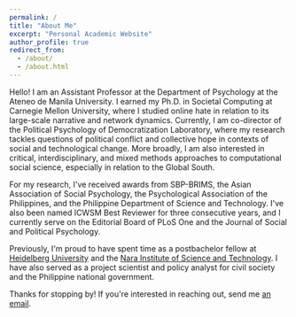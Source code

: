 ```yaml
---
permalink: /
title: "About Me"
excerpt: "Personal Academic Website"
author_profile: true
redirect_from: 
  - /about/
  - /about.html
---
```


Hello! I am an Assistant Professor at the Department of Psychology at the Ateneo de Manila University. I earned my Ph.D. in Societal Computing at Carnegie Mellon University, where I studied online hate in relation to its large-scale narrative and network dynamics. Currently, I am co-director of the Political Psychology of Democratization Laboratory, where my research tackles questions of political conflict and collective hope in contexts of social and technological change. More broadly, I am also interested in critical, interdisciplinary, and mixed methods approaches to computational social science, especially in relation to the Global South.

For my research, I've received awards from SBP-BRIMS, the Asian Association of Social Psychology, the Psychological Association of the Philippines, and the Philippine Department of Science and Technology. I've also been named ICWSM Best Reviewer for three consecutive years, and I currently serve on the Editorial Board of PLoS One and the Journal of Social and Political Psychology.

Previously, I'm proud to have spent time as a postbachelor fellow at <a href = "https://www.cl.uni-heidelberg.de/statnlpgroup/members/" target = "_blank">Heidelberg University</a> and the <a href = "https://isw3.naist.jp/Research/cs-ubi-en.html" target = "_blank">Nara Institute of Science and Technology</a>. I have also served as a project scientist and policy analyst for civil society and the Philippine national government. 

Thanks for stopping by! If you're interested in reaching out, send me <a href = "mailto:juyheng@ateneo.edu" target = "_blank">an email</a>.
